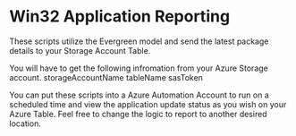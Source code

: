 # Win32 Application Reporting

These scripts utilize the Evergreen model and send the latest package details to your Storage Account Table.

You will have to get the following infromation from your Azure Storage account.
storageAccountName
tableName
sasToken 

You can put these scripts into a Azure Automation Account to run on a scheduled time and view the application update status as you wish on your Azure Table.
Feel free to change the logic to report to another desired location.
